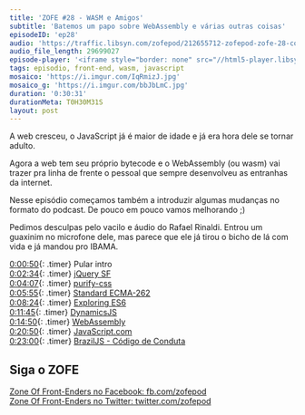 ```yaml
---
title: 'ZOFE #28 - WASM e Amigos'
subtitle: 'Batemos um papo sobre WebAssembly e várias outras coisas'
episodeID: 'ep28'
audio: 'https://traffic.libsyn.com/zofepod/212655712-zofepod-zofe-28-compila-o-js-ai.m4a'
audio_file_length: 29699027
episode-player: '<iframe style="border: none" src="//html5-player.libsyn.com/embed/episode/id/7032625/height/90/theme/custom/autoplay/no/autonext/no/thumbnail/yes/preload/no/no_addthis/no/direction/backward/render-playlist/no/custom-color/87A93A/" height="90" width="100%" scrolling="no"  allowfullscreen webkitallowfullscreen mozallowfullscreen oallowfullscreen msallowfullscreen></iframe>'
tags: episodio, front-end, wasm, javascript
mosaico: 'https://i.imgur.com/IqRmizJ.jpg'
mosaico_g: 'https://i.imgur.com/bbJbLmC.jpg'
duration: '0:30:31'
durationMeta: T0H30M31S
layout: post
---
```


A web cresceu, o JavaScript já é maior de idade e já era hora dele se tornar adulto.

Agora a web tem seu próprio bytecode e o WebAssembly (ou wasm) vai trazer pra linha de frente o pessoal que sempre desenvolveu as entranhas da internet.

<!-- excerpt -->

Nesse episódio começamos também a introduzir algumas mudanças no formato do podcast. De pouco em pouco vamos melhorando ;)

Pedimos desculpas pelo vacilo e áudio do Rafael Rinaldi. Entrou um guaxinim no microfone dele, mas parece que ele já tirou o bicho de lá com vida e já mandou pro IBAMA.

[0:00:50](#t=0:00:50){: .timer} Pular intro<br>
[0:02:34](#t=0:02:34){: .timer} [jQuery SF](http://jquerysf.com)<br>
[0:04:07](#t=0:04:07){: .timer} [purify-css](https://github.com/purifycss/purifycss)<br>
[0:05:55](#t=0:05:55){: .timer} [Standard ECMA-262](http://www.ecma-international.org/publications/standards/Ecma-262.htm)<br>
[0:08:24](#t=0:08:24){: .timer} [Exploring ES6](https://leanpub.com/exploring-es6/read)<br>
[0:11:45](#t=0:11:45){: .timer} [DynamicsJS](http://dynamicsjs.com/)<br>
[0:14:50](#t=0:14:50){: .timer} [WebAssembly](https://brendaneich.com/2015/06/from-asm-js-to-webassembly/)<br>
[0:20:50](#t=0:20:50){: .timer} [JavaScript.com](https://www.javascript.com/)<br>
[0:23:00](#t=0:23:00){: .timer} [BrazilJS - Código de Conduta](http://braziljs.com.br/)<br>

## Siga o ZOFE

[Zone Of Front-Enders no Facebook: fb.com/zofepod](http://fb.com/zofepod/ 'ZOFE no Facebook: fb.com/zofepod')<br>
[Zone Of Front-Enders no Twitter: twitter.com/zofepod](http://twitter.com/zofepod/ 'ZOFE no Twitter')<br>

